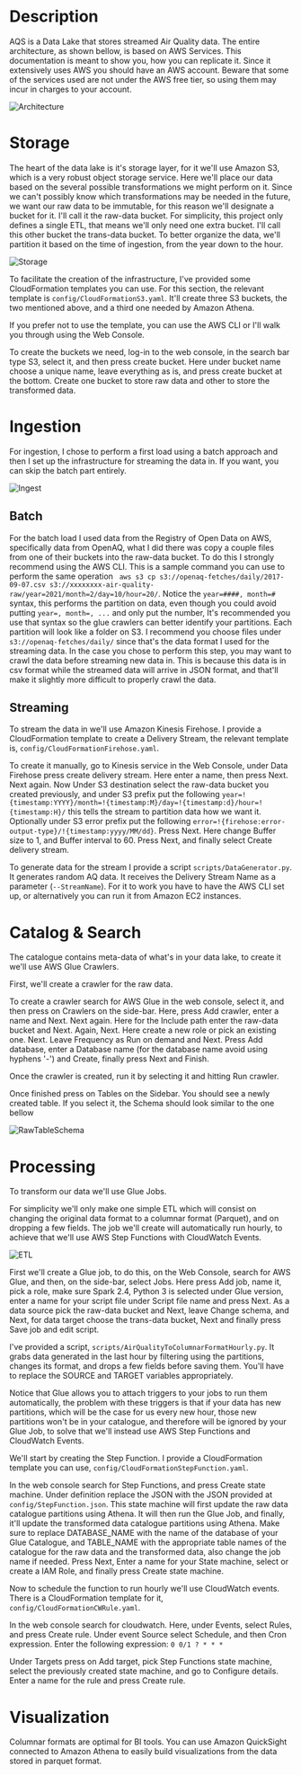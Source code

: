 # Description
AQS is a Data Lake that stores streamed Air Quality data. The entire architecture, as shown bellow, is based on AWS Services. This documentation is meant to show you, how you can replicate it. Since it extensively uses AWS you should have an AWS account. Beware that some of the services used are not under the AWS free tier, so using them may incur in charges to your account. 

![Architecture](img/Architecture.png)

# Storage

The heart of the data lake is it's storage layer, for it we'll use Amazon S3, which is a very robust object storage service. Here we'll place our data based on the several possible transformations we might perform on it. Since we can't possibly know which transformations may be needed in the future, we want our raw data to be immutable, for this reason we'll designate a bucket for it. I'll call it the raw-data bucket. For simplicity, this project only defines a single ETL, that means we'll only need one extra bucket. I'll call this other bucket the trans-data bucket. To better organize the data, we'll partition it based on the time of ingestion, from the year down to the hour.

![Storage](img/Storage.png)

To facilitate the creation of the infrastructure, I've provided some CloudFormation templates you can use. For this section, the relevant template is `config/CloudFormationS3.yaml`. It'll create three S3 buckets, the two mentioned above, and a third one needed by Amazon Athena.

If you prefer not to use the template, you can use the AWS CLI or I'll walk you through using the Web Console.

To create the buckets we need, log-in to the web console, in the search bar type S3, select it, and then press create bucket. Here under bucket name choose a unique name, leave everything as is, and press create bucket at the bottom. Create one bucket to store raw data and other to store the transformed data.

# Ingestion

For ingestion, I chose to perform a first load using a batch approach and then I set up the infrastructure for streaming the data in. If you want, you can skip the batch part entirely.

![Ingest](img/Ingest.png)

## Batch

For the batch load I used data from the Registry of Open Data on AWS, specifically data from OpenAQ, what I did there was copy a couple files from one of their buckets into the raw-data bucket. To do this I strongly recommend using the AWS CLI. This is a sample command you can use to perform the same operation ` aws s3 cp s3://openaq-fetches/daily/2017-09-07.csv s3://xxxxxxxx-air-quality-raw/year=2021/month=2/day=10/hour=20/`. Notice the `year=####, month=#` syntax, this performs the partition on data, even though you could avoid putting `year=, month=, ...` and only put the number, It's recommended you use that syntax so the glue crawlers can better identify your partitions. Each partition will look like a folder on S3. I recommend you choose files under `s3://openaq-fetches/daily/` since that's the data format I used for the streaming data. In the case you chose to perform this step, you may want to crawl the data before streaming new data in. This is because this data is in csv format while the streamed data will arrive in JSON format, and that'll make it slightly more difficult to properly crawl the data.

## Streaming

To stream the data in we'll use Amazon Kinesis Firehose. I provide a CloudFormation template to create a Delivery Stream, the relevant template is, `config/CloudFormationFirehose.yaml`.

To create it manually, go to Kinesis service in the Web Console, under Data Firehose press create delivery stream. Here enter a name, then press Next. Next again. Now Under S3 destination select the raw-data bucket you created previously, and under S3 prefix put the following `year=!{timestamp:YYYY}/month=!{timestamp:M}/day=!{timestamp:d}/hour=!{timestamp:H}/` this tells the stream to partition data how we want it. Optionally under S3 error prefix put the following  `error=!{firehose:error-output-type}/!{timestamp:yyyy/MM/dd}`. Press Next. Here change Buffer size to 1, and Buffer interval to 60. Press Next, and finally select Create delivery stream.

To generate data for the stream I provide a script `scripts/DataGenerator.py`. It generates random AQ data. It receives the Delivery Stream Name as a parameter (`--StreamName`). For it to work you have to have the AWS CLI set up, or alternatively you can run it from Amazon EC2 instances.

# Catalog & Search

The catalogue contains meta-data of what's in your data lake, to create it we'll use AWS Glue Crawlers.

First, we'll create a crawler for the raw data.

To create a crawler search for AWS Glue in the web console, select it, and then press on Crawlers on the side-bar. Here, press Add crawler, enter a name and Next. Next again. Here for the Include path enter the raw-data bucket and Next. Again, Next. Here create a new role or pick an existing one. Next. Leave Frequency as Run on demand and Next. Press Add database, enter a Database name (for the database name avoid using hyphens '-') and Create, finally press Next and Finish.

Once the crawler is created, run it by selecting it and hitting Run crawler.

Once finished press on Tables on the Sidebar. You should see a newly created table. If you select it, the Schema should look similar to the one bellow

![RawTableSchema](img/RawTableSchema.png)

# Processing

To transform our data we'll use Glue Jobs.

For simplicity we'll only make one simple ETL which will consist on changing the original data format to a columnar format (Parquet), and on dropping a few fields. The job we'll create will automatically run hourly, to achieve that we'll use AWS Step Functions with CloudWatch Events.

![ETL](img/ETL.png)

First we'll create a Glue job, to do this, on the Web Console, search for AWS Glue, and then, on the side-bar, select Jobs. Here press Add job, name it, pick a role, make sure Spark 2.4, Python 3 is selected under Glue version, enter a name for your script file under Script file name and press Next. As a data source pick the raw-data bucket and Next, leave Change schema, and Next, for data target choose the trans-data bucket, Next and finally press Save job and edit script.

I've provided a script, `scripts/AirQualityToColumnarFormatHourly.py`. It grabs data generated in the last hour by filtering using the partitions, changes its format, and drops a few fields before saving them. You'll have to replace the SOURCE and TARGET variables appropriately.

Notice that Glue allows you to attach triggers to your jobs to run them automatically, the problem with these triggers is that if your data has new partitions, which will be the case for us every new hour, those new partitions won't be in your catalogue, and therefore will be ignored by your Glue Job, to solve that we'll instead use AWS Step Functions and CloudWatch Events.

We'll start by creating the Step Function. I provide a CloudFormation template you can use, `config/CloudFormationStepFunction.yaml`. 

In the web console search for Step Functions, and press Create state machine. Under definition replace the JSON with the JSON provided at `config/StepFunction.json`. This state machine will first update the raw data catalogue partitions using Athena. It will then run the Glue Job, and finally, it'll update the transformed data catalogue partitions using Athena. Make sure to replace DATABASE_NAME with the name of the database of your Glue Catalogue, and TABLE_NAME with the appropriate table names of the catalogue for the raw data and the transformed data, also change the job name if needed. Press Next, Enter a name for your State machine, select or create a IAM Role, and finally press Create state machine.

Now to schedule the function to run hourly we'll use CloudWatch events. There is a CloudFormation template for it, `config/CloudFormationCWRule.yaml`.

In the web console search for cloudwatch. Here, under Events, select Rules, and press Create rule. Under event Source select Schedule, and then Cron expression. Enter the following expression: `0 0/1 ? * * *`

Under Targets press on Add target, pick Step Functions state machine, select the previously created state machine, and go to Configure details. Enter a name for the rule and press Create rule.

# Visualization

Columnar formats are optimal for BI tools. You can use Amazon QuickSight connected to Amazon Athena to easily build visualizations from the data stored in parquet format.